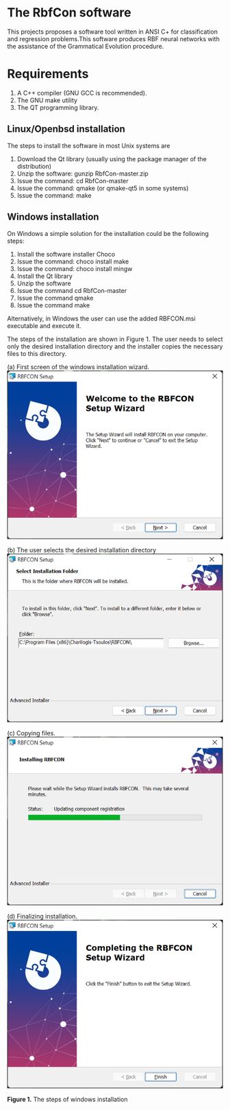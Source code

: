 # The RbfCon software
This projects proposes a software tool written in ANSI C+ for classification and regression problems.This software produces RBF neural networks with the assistance of the Grammatical Evolution procedure.
#  Requirements
1. A C++ compiler (GNU GCC is recommended).
2. The GNU make utility
3. The QT programming library.
## Linux/Openbsd installation
The steps to install the software in most Unix systems are
1. Download the Qt library (usually using the package manager of the distribution)
2. Unzip the software: gunzip RbfCon-master.zip
3. Issue the command: cd RbfCon-master
4. Issue the command: qmake (or qmake-qt5 in some systems)
5. Issue the command: make

## Windows installation
On Windows a simple solution for the installation could be the following steps:
1. Install the software installer Choco 
2. Issue the command: choco install make
3. Issue the command: choco install mingw
4. Install the Qt library
4. Unzip the software
5. Issue the command cd RbfCon-master
6. Issue the command qmake
7. Issue the command make

Alternatively, in Windows the user can use the added RBFCON.msi executable and execute it.
<p style="text-align: justify;">
The steps of the installation are shown in Figure 1. The user needs to select only the desired installation directory and the installer copies the necessary files to this directory.
</p>

(a) First screen of the windows installation wizard.
![1.png](doc/Windows/1.png)

(b) The user selects the desired installation directory
![2.png](doc/Windows/2.png)


(c) Copying files.
![3.png](doc/Windows/3.png)

(d) Finalizing installation.
![4.png](doc/Windows/4.png)

**Figure 1.** The steps of windows installation



